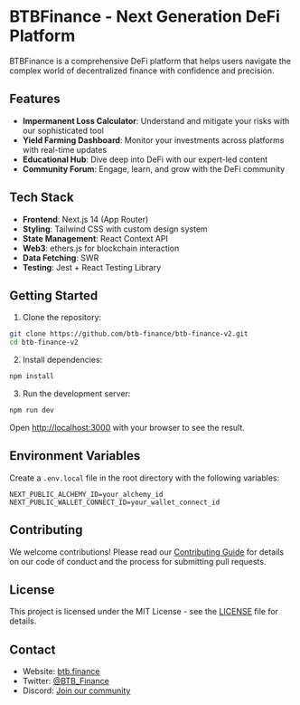 # BTBFinance - Next Generation DeFi Platform

BTBFinance is a comprehensive DeFi platform that helps users navigate the complex world of decentralized finance with confidence and precision.

## Features

- **Impermanent Loss Calculator**: Understand and mitigate your risks with our sophisticated tool
- **Yield Farming Dashboard**: Monitor your investments across platforms with real-time updates
- **Educational Hub**: Dive deep into DeFi with our expert-led content
- **Community Forum**: Engage, learn, and grow with the DeFi community

## Tech Stack

- **Frontend**: Next.js 14 (App Router)
- **Styling**: Tailwind CSS with custom design system
- **State Management**: React Context API
- **Web3**: ethers.js for blockchain interaction
- **Data Fetching**: SWR
- **Testing**: Jest + React Testing Library

## Getting Started

1. Clone the repository:
```bash
git clone https://github.com/btb-finance/btb-finance-v2.git
cd btb-finance-v2
```

2. Install dependencies:
```bash
npm install
```

3. Run the development server:
```bash
npm run dev
```

Open [http://localhost:3000](http://localhost:3000) with your browser to see the result.

## Environment Variables

Create a `.env.local` file in the root directory with the following variables:
```
NEXT_PUBLIC_ALCHEMY_ID=your_alchemy_id
NEXT_PUBLIC_WALLET_CONNECT_ID=your_wallet_connect_id
```

## Contributing

We welcome contributions! Please read our [Contributing Guide](CONTRIBUTING.md) for details on our code of conduct and the process for submitting pull requests.

## License

This project is licensed under the MIT License - see the [LICENSE](LICENSE) file for details.

## Contact

- Website: [btb.finance](https://btb.finance)
- Twitter: [@BTB_Finance](https://twitter.com/BTB_Finance)
- Discord: [Join our community](https://discord.gg/bqFEPA56Tc)
